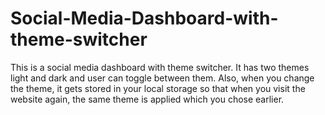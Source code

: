 # Social-Media-Dashboard-with-theme-switcher
This is a social media dashboard with theme switcher. It has two themes light and dark and user can toggle between them. Also, when you change the theme, it gets stored in your local storage so that when you visit the website again, the same theme is applied which you chose earlier.
